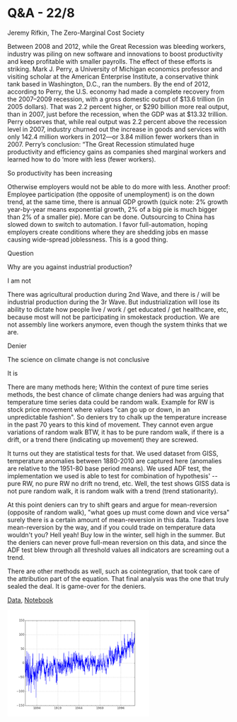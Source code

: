 # Q&A - 22/8

Jeremy Rifkin, The Zero-Marginal Cost Society

Between 2008 and 2012, while the Great Recession was bleeding workers, industry was piling on new software and innovations to boost productivity and keep profitable with smaller payrolls. The effect of these efforts is striking. Mark J. Perry, a University of Michigan economics professor and visiting scholar at the American Enterprise Institute, a conservative think tank based in Washington, D.C., ran the numbers. By the end of 2012, according to Perry, the U.S. economy had made a complete recovery from the 2007–2009 recession, with a gross domestic output of $13.6 trillion (in 2005 dollars). That was 2.2 percent higher, or $290 billion more real output, than in 2007, just before the recession, when the GDP was at $13.32 trillion. Perry observes that, while real output was 2.2 percent above the recession level in 2007, industry churned out the increase in goods and services with only 142.4 million workers in 2012—or 3.84 million fewer workers than in 2007. Perry’s conclusion: “The Great Recession stimulated huge productivity and efficiency gains as companies shed marginal workers and learned how to do ‘more with less (fewer workers).

So productivity has been increasing

Otherwise employers would not be able to do more with less. Another proof: Employee participation (the opposite of unemployment) is on the down trend, at the same time, there is annual GDP growth (quick note: 2% growth year-by-year means exponential growth, 2% of a big pie is much bigger than 2% of a smaller pie). More can be done. Outsourcing to China has slowed down to switch to automation. I favor full-automation, hoping employers create conditions where they are shedding jobs en masse causing wide-spread joblessness. This is a good thing.

Question

Why are you against industrial production?

I am not

There was agricultural production during 2nd Wave, and there is / will be industrial production during the 3r Wave. But industrialization will lose its ability to dictate how people live / work / get educated / get healthcare, etc, because most will not be participating in smokestack production. We are not assembly line workers anymore, even though the system thinks that we are.

Denier

The science on climate change is not conclusive

It is

There are many methods here; Within the context of pure time series methods, the best chance of climate change deniers had was arguing that temperature time series data could be random walk. Example for RW is stock price movement where values "can go up or down, in an unpredictable fashion". So deniers try to chalk up the temperature increase in the past 70 years to this kind of movement. They cannot even argue variations of random walk BTW, it has to be pure random walk, if there is a drift, or a trend there (indicating up movement) they are screwed.

It turns out they are statistical tests for that. We used dataset from GISS, temperature anomalies between 1880-2010 are captured here (anomalies are relative to the 1951-80 base period means). We used ADF test, the implementation we used is able to test for combination of hypothesis' -- pure RW, no pure RW no drift no trend, etc. Well, the test shows GISS data is not pure random walk, it is random walk with a trend (trend stationarity).

At this point deniers can try to shift gears and argue for mean-reversion (opposite of random walk), "what goes up must come down and vice versa" surely there is a certain amount of mean-reversion in this data. Traders love mean-reversion by the way, and if you could trade on temperature data wouldn't you? Hell yeah! Buy low in the winter, sell high in the summer. But the deniers can never prove full-mean reversion on this data, and since the ADF test blew through all threshold values all indicators are screaming out a trend.

There are other methods as well, such as cointegration, that took care of the attribution part of the equation. That final analysis was the one that truly sealed the deal. It is game-over for the deniers.

[Data](climate-giss.csv), [Notebook](climate.md)

![](climate_01.png)
